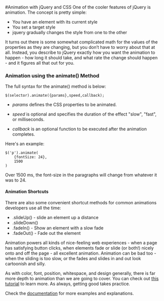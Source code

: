 
#Animation with jQuery and CSS
One of the cooler features of jQuery is animation. The concept is pretty simple:

- You have an element with its current style
- You set a target style
- jquery gradually changes the style from one to the other

It turns out there is some somewhat complicated math for the values of the properties as they are changing, but you don’t have to worry about that at all. Instead, you describe to jQuery exactly how you want the animation to happen - how long it should take, and what rate the change should happen - and it figures all that out for you.


### Animation using the animate() Method
The full syntax for the animate() method is below:

`$(selector).animate({params},speed,callback);`

* *params*  defines the CSS properties to be animated.

* *speed* is optional and  specifies the duration of the effect "slow", "fast", or milliseconds.

* *callback* is an optional function to be executed after the animation completes.

Here's an example:
```
$('p').animate(
    {fontSize: 24},
    1500
)
```
Over 1500 ms, the font-size in the paragraphs will change from whatever it was to 24.

#### Animation Shortcuts
There are also some convenient shortcut methods for common animations developers use all the time:
- .slideUp() - slide an element up a distance
- .slideDown()
- .fadeIn() - Show an element with a slow fade
- .fadeOut() - Fade out the element

Animation powers all kinds of nice-feeling web experiences - when a page has satisfying button clicks, when elements fade or slide (or both!) nicely onto and off the page - all excellent animation. Animation can be bad too - when the sliding is too slow, or the fades and slides in and out look cartoonish and silly.

As with color, font, position, whitespace, and design generally, there is far more depth to animation than we are going to cover. You can check out [this tutorial](http://www.sitepoint.com/guide-jquery-animate-method/) to learn more. As always, getting good takes practice.

Check the [documentation](https://api.jquery.com/category/effects/) for more examples and explanations.
